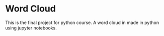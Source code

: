 # Word Cloud
This is the final project for python course. A word cloud in made in python using jupyter notebooks.
